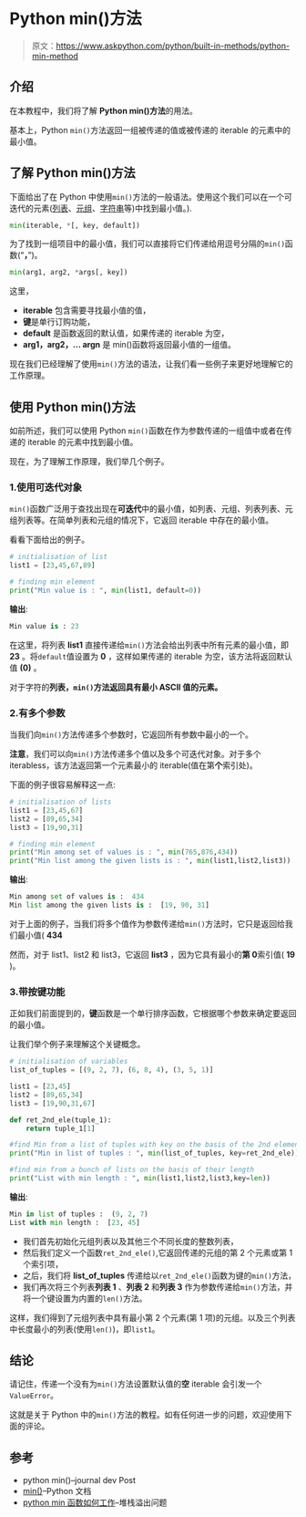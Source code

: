 # Python min()方法

> 原文：<https://www.askpython.com/python/built-in-methods/python-min-method>

## 介绍

在本教程中，我们将了解 **Python min()方法**的用法。

基本上，Python `min()`方法返回一组被传递的值或被传递的 iterable 的元素中的最小值。

## 了解 Python min()方法

下面给出了在 Python 中使用`min()`方法的一般语法。使用这个我们可以在一个可迭代的元素([列表](https://www.askpython.com/python/list/python-list)、[元组](https://www.askpython.com/python/tuple/python-tuple)、[字符串](https://www.askpython.com/python/string)等)中找到最小值。).

```py
min(iterable, *[, key, default])

```

为了找到一组项目中的最小值，我们可以直接将它们传递给用逗号分隔的`min()`函数(“**，**”)。

```py
min(arg1, arg2, *args[, key])

```

这里，

*   **iterable** 包含需要寻找最小值的值，
*   **键**是单行订购功能，
*   **default** 是函数返回的默认值，如果传递的 iterable 为空，
*   **arg1，arg2，… argn** 是 min()函数将返回最小值的一组值。

现在我们已经理解了使用`min()`方法的语法，让我们看一些例子来更好地理解它的工作原理。

## 使用 Python min()方法

如前所述，我们可以使用 Python `min()`函数在作为参数传递的一组值中或者在传递的 iterable 的元素中找到最小值。

现在，为了理解工作原理，我们举几个例子。

### 1.使用可迭代对象

`min()`函数广泛用于查找出现在**可迭代**中的最小值，如列表、元组、列表列表、元组列表等。在简单列表和元组的情况下，它返回 iterable 中存在的最小值。

看看下面给出的例子。

```py
# initialisation of list
list1 = [23,45,67,89]

# finding min element
print("Min value is : ", min(list1, default=0))

```

**输出**:

```py
Min value is : 23

```

在这里，将列表 **list1** 直接传递给`min()`方法会给出列表中所有元素的最小值，即 **23** 。将`default`值设置为 **0** ，这样如果传递的 iterable 为空，该方法将返回默认值 **(0)** 。

对于字符的**列表，`min()`方法返回具有最小 ASCII 值的元素。**

### 2.有多个参数

当我们向`min()`方法传递多个参数时，它返回所有参数中最小的一个。

**注意**，我们可以向`min()`方法传递多个值以及多个可迭代对象。对于多个 iterabless，该方法返回第一个元素最小的 iterable(值在第**个**索引处)。

下面的例子很容易解释这一点:

```py
# initialisation of lists
list1 = [23,45,67]
list2 = [89,65,34]
list3 = [19,90,31]

# finding min element
print("Min among set of values is : ", min(765,876,434))
print("Min list among the given lists is : ", min(list1,list2,list3))

```

**输出**:

```py
Min among set of values is :  434
Min list among the given lists is :  [19, 90, 31]

```

对于上面的例子，当我们将多个值作为参数传递给`min()`方法时，它只是返回给我们最小值( **434**

然而，对于 list1、list2 和 list3，它返回 **list3** ，因为它具有最小的**第 0**索引值( **19** )。

### 3.带按键功能

正如我们前面提到的，**键**函数是一个单行排序函数，它根据哪个参数来确定要返回的最小值。

让我们举个例子来理解这个关键概念。

```py
# initialisation of variables
list_of_tuples = [(9, 2, 7), (6, 8, 4), (3, 5, 1)]

list1 = [23,45]
list2 = [89,65,34]
list3 = [19,90,31,67]

def ret_2nd_ele(tuple_1):
    return tuple_1[1]

#find Min from a list of tuples with key on the basis of the 2nd element
print("Min in list of tuples : ", min(list_of_tuples, key=ret_2nd_ele))

#find min from a bunch of lists on the basis of their length
print("List with min length : ", min(list1,list2,list3,key=len))

```

**输出**:

```py
Min in list of tuples :  (9, 2, 7)
List with min length :  [23, 45]

```

*   我们首先初始化元组列表以及其他三个不同长度的整数列表，
*   然后我们定义一个函数`ret_2nd_ele()`,它返回传递的元组的第 2 个元素或第 1 个索引项，
*   之后，我们将 **list_of_tuples** 传递给以`ret_2nd_ele()`函数为键的`min()`方法，
*   我们再次将三个列表**列表 1** 、**列表 2** 和**列表 3** 作为参数传递给`min()`方法，并将一个键设置为内置的`len()`方法。

这样，我们得到了元组列表中具有最小第 2 个元素(第 1 项)的元组。以及三个列表中长度最小的列表(使用`len()`)，即`list1`。

## 结论

请记住，传递一个没有为`min()`方法设置默认值的**空** iterable 会引发一个`ValueError`。

这就是关于 Python 中的`min()`方法的教程。如有任何进一步的问题，欢迎使用下面的评论。

## 参考

*   python min()–journal dev Post
*   [min()](https://docs.python.org/3/library/functions.html#min)–Python 文档
*   [python min 函数如何工作](https://stackoverflow.com/questions/14976031/how-does-the-python-min-function-works)–堆栈溢出问题